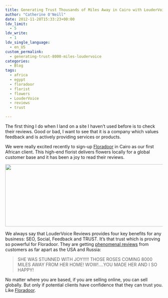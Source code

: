 ```yaml
---
title: Generating Trust Thousands of Miles Away in Cairo with LouderVoice Reviews
author: "Catherine O'Neill"
date: 2012-11-28T15:33:23+00:00
ldv_limit:
  - 5
ldv_write:
  - 1
ldv_single_language:
  - en_US
custom_permalink:
  - generating-trust-8000-miles-loudervoice
categories:
  - Blog
tags:
  - africa
  - egypt
  - floradoor
  - florist
  - flowers
  - LouderVoice
  - reviews
  - trust

---
```

The first thing I do when I land on a site I haven&#8217;t used before is to check their reviews. Good or bad, I want to see that it is a company which values feedback and is actively providing services or products.

We were really excited recently to sign-up [Floradoor][1] in Cairo as our first African client. This high-end florist delivers flowers locally for a global customer base and it has been a joy to read their reviews.

<p style="text-align: center;">
  <a href="http://www.floradoor.com/"><img class="aligncenter  wp-image-2875" title="floradoor" src="http://www.loudervoice.com/wp-content/uploads/2012/11/floradoor.png" alt="" width="554" height="199" srcset="/wp-content/uploads/2012/11/floradoor.png 792w, /wp-content/uploads/2012/11/floradoor-300x107.png 300w" sizes="(max-width: 554px) 100vw, 554px" /></a>
</p>

We always say that LouderVoice Reviews provides four key benefits for any business: SEO, Social, Feedback and TRUST. It&#8217;s that trust which is proving so powerful for Floradoor. They are getting [phenomenal reviews][2] from customers as far apart as the USA and Russia:

> SHE WAS STUNNED WITH JOY!!!!! THOSE ROSES COMING 8000 MILES AWAY FROM HER HOME! WOW!&#8230;.YOU MADE HER AND I SO HAPPY!

No matter where you are based, if you are selling online, you can sell globally. But only if potential clients have confidence that they can trust you. Like [Floradoor][1].

 [1]: http://www.floradoor.com/
 [2]: http://www.floradoor.com/reviews.html
